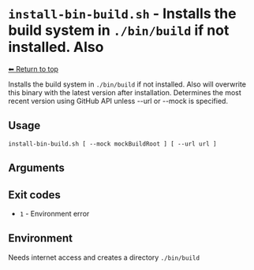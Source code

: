 
# `install-bin-build.sh` - Installs the build system in `./bin/build` if not installed. Also

[⬅ Return to top](index.md)

Installs the build system in `./bin/build` if not installed. Also
will overwrite this binary with the latest version after installation.
Determines the most recent version using GitHub API unless --url or --mock is specified.

## Usage

    install-bin-build.sh [ --mock mockBuildRoot ] [ --url url ]
    

## Arguments



## Exit codes

- `1` - Environment error

## Environment

Needs internet access and creates a directory `./bin/build`
